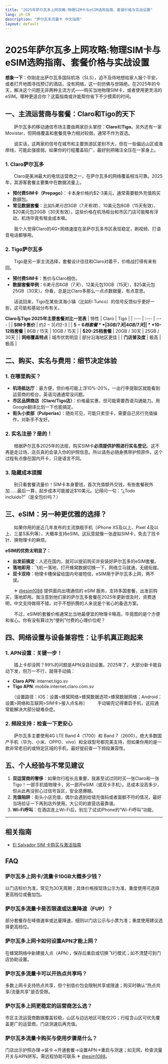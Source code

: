 ```yaml
---
title: "2025年萨尔瓦多上网攻略:物理SIM卡与eSIM选购指南、套餐价格与实战设置"
lang: zh-CN
description: "萨尔瓦多流量卡 中文指南"
layout: default
---
```

# 2025年萨尔瓦多上网攻略:物理SIM卡与eSIM选购指南、套餐价格与实战设置

**想象一下**：你刚走出萨尔瓦多国际机场（SLS），迫不及待地想给家人报个平安，或者打开地图寻找预订的酒店。没有网络，这一刻仿佛与世隔绝。在2025年的今天，解决这个问题无非两种主流方式——购买当地物理SIM卡，或者使用更灵活的eSIM。哪种更适合你？这篇指南或许能帮你省下不少摸索的时间。

## 一、主流运营商与套餐：Claro和Tigo的天下

　　萨尔瓦多的移动通信市场主要由两家巨头掌控：**Claro**和**Tigo**。另外还有一家Movistar，但网络覆盖和套餐竞争力相对较弱，通常不作为首选。

　　说实话，这两家的信号在城市和主要旅游区差别不大，但在一些偏远山区或海岸线，可能此强彼弱。如果你的行程覆盖较广，最好别把赌注全压在一家身上。

### 1. Claro萨尔瓦多
　　Claro是美洲最大的电信运营商之一，在萨尔瓦多的网络覆盖相当可靠。2025年，其游客套餐主要集中在数据流量上。

*   **预付费SIM卡（Prepago）**：卡本身价格约$2-3美元，通常需要额外充值购买数据包。
*   **常见数据套餐**：比如$5美元包3GB（7天有效）、$10美元包8GB（15天有效）、$20美元包20GB（30天有效）。这些价格在机场柜台和市区门店可能略有浮动，机场毕竟有租金成本嘛。

　　我个人觉得Claro的4G+网络速度在圣萨尔瓦多市区表现稳定，刷视频、打语音电话都够用。

### 2. Tigo萨尔瓦多
　　Tigo是另一家主流选择，套餐设计往往和Claro对着干，价格战打得有来有回。

*   **预付费SIM卡**：售价与Claro相仿。
*   **数据套餐举例**：$6美元包4GB（7天）、$12美元包10GB（15天）、$25美元包25GB（30天）。你看，总是比Claro多那么一点点数据量，有点意思。

　　话说回来，Tigo在某些滨海小镇（比如El Tunco）的信号反馈似乎更好一些，这可能和基站分布有关。

**Claro与Tigo 2025年主要套餐对比一览表**
| 特性 | Claro | Tigo |
| :--- | :--- | :--- |
| **SIM卡售价** | 约$2-3 | 约$2-3 |
| **$5-6档套餐** | 3GB / 7天 | 4GB / 7天 |
| **$10-12档套餐** | 8GB / 15天 | 10GB / 15天 |
| **$20-25档套餐** | 20GB / 30天 | 25GB / 30天 |
| **网络覆盖特点** | 城市优势明显 | 部分沿海地区更佳 |
| **门店普及度** | 极高 | 极高 |

## 二、购买、实名与费用：细节决定体验

### 1. 在哪里购买？
*   **机场抵达厅**：最方便，但价格可能上浮10%-20%。一出行李提取区就能看到运营商的柜台，英语沟通通常没问题。
*   **市区品牌商店（Claro/Tigo店）**：价格最实惠，但可能需要西语沟通能力。用Google翻译比划一下也能搞定。
*   **街头小卖部（Pulperías）**：随处可见，可能只卖空卡，需要自己另行充值操作，对新手不友好。

### 2. 实名注册？是的！
　　根据萨尔瓦多2025年的法规，购买SIM卡**必须提供护照进行实名登记**。这不再是走过场，店员真的会录入你的护照信息。所以请务必随身携带护照原件。这个过程有点像在国内开卡，只是语言不同。

### 3. 隐藏成本提醒
　　别只看套餐流量价！SIM卡本身要钱，首次充值额外交钱，有些套餐税外加……最后一算，起步成本可能接近$10美元。记得问一句：“¿Todo incluido?”（是全包价吗？）

## 三、eSIM：另一种更优雅的选择？

　　如果你用的是近几年发布的主流旗舰手机（iPhone XS及以上、Pixel 4及以上、三星S系列等），大概率支持eSIM。这玩意就像一张虚拟SIM卡，免去了找卡针、换物理卡的麻烦。

**eSIM的优势太明显了：**
*   **出发前搞定**：人还在国内，就可以提前购买并安装好萨尔瓦多的eSIM套餐。
*   **落地即用**：飞机一落地，打开蜂窝数据切换一下，网络立马就通，无缝衔接。
*   **双卡双待**：物理卡槽保留给国内号接短信，eSIM用于萨尔瓦多上网，两不误。

　　✈ [@esim1088](https://t.me/s/esim1088) 提供面向出境通信的 eSIM 服务，支持多国套餐，出发前购买，落地即用。我注意到他们家的萨尔瓦多套餐在2025年更新很及时，资费透明，中文支持做得不错，对于不想折腾的人来说是个省心的备选方案。

　　不过，eSIM的套餐价格通常比当地最便宜的物理卡略高，毕竟图的是个方便和省心。你有没有算过为“便利”付费的心理价位呢？

## 四、网络设置与设备兼容性：让手机真正跑起来

### 1. APN设置：关键一步！
　　插上卡却没网？99%的问题是APN没自动设置。2025年了，大部分新卡能自动下发，但万一不行，就得手动搞：

*   **Claro APN**: internet.tigo.sv
*   **Tigo APN**: mobile.internet.claro.com.sv

　　（设置路径：iOS：设置>蜂窝网络>蜂窝数据选项>蜂窝数据网络；Android：设置>网络和互联网>SIM卡>接入点名称）
　　手动输完记得重启手机，这招通常能解决大部分疑难杂症。

### 2. 频段支持：检查一下更安心
　　萨尔瓦多主要使用4G LTE Band 4（1700）和 Band 7（2600）。绝大多数国产手机（华为、小米、OPPO、vivo）和全球型号都完美支持，但如果你用的是一款非常老旧的或特定区域的手机，最好提前查一下频段兼容性。

## 五、个人经验与不常见建议

1.  **双运营商的奢侈**：如果你行程长且重要，我甚至试过同时买一张Claro和一张Tigo！一部手机插物理卡，另一部开eSIM（或双卡手机）。总成本没高多少，但从此再没担心过信号盲区，安全感爆棚。
2.  **充值陷阱**：街头小店充值，偶尔会遇到给错充值码或者面额不符的情况，最好当场验证一下再到店外使用。大公司的直营店最靠谱。
3.  **Wi-Fi呼叫**：在酒店连上Wi-Fi后，别忘了试试iPhone的“Wi-Fi呼叫”功能，

<!-- crosslink -->
---

## 相关指南

- [El Salvador SIM 卡购买与激活指南](https://faciylike.github.io/el-salvador-sim-guides)

<!-- BEGIN_EL_SALVADOR_FAQ -->
## FAQ

### 萨尔瓦多上网卡/流量卡10GB大概多少钱？
以门店标价为准，常见为30天周期；具体价格按现场公示为准，重度使用可选择更高档位或叠加包。

### 萨尔瓦多流量卡是否限速或达量降速（FUP）？
部分套餐存在峰值速率或达量降速，细则以门店公示与小票为准；重度使用建议选择更高档位。

### 萨尔瓦多上网卡如何设置APN才能上网？
在蜂窝网络中新建接入点（APN），保存后重启或切换飞行模式；如不清楚可到门店协助设置。

### 萨尔瓦多流量卡可以开热点共享吗？
多数上网卡支持热点共享，但个别低价包会限制共享或限速；购买时确认“热点共享/流量共享”是否受限。

### 萨尔瓦多上网更稳定的运营商怎么选？
市区主流运营商数据覆盖较稳，山区与边远地区可能仅2G；行程含山区可优先覆盖更广的运营商，门店测速后再充值。

### 萨尔瓦多流量卡购买与使用步骤是什么？
门店出示护照办理→装卡→开通套餐→设置APN→重启与测速；如无网，检查流量开关与APN拼写。需远程协助可联系 ✈ [@esim1088](https://t.me/s/esim1088)。

<script type="application/ld+json">
{"@context": "https://schema.org", "@type": "FAQPage", "mainEntity": [{"@type": "Question", "name": "萨尔瓦多上网卡/流量卡10GB大概多少钱？", "acceptedAnswer": {"@type": "Answer", "text": "以门店标价为准，常见为30天周期；具体价格按现场公示为准，重度使用可选择更高档位或叠加包。"}}, {"@type": "Question", "name": "萨尔瓦多流量卡是否限速或达量降速（FUP）？", "acceptedAnswer": {"@type": "Answer", "text": "部分套餐存在峰值速率或达量降速，细则以门店公示与小票为准；重度使用建议选择更高档位。"}}, {"@type": "Question", "name": "萨尔瓦多上网卡如何设置APN才能上网？", "acceptedAnswer": {"@type": "Answer", "text": "在蜂窝网络中新建接入点（APN），保存后重启或切换飞行模式；如不清楚可到门店协助设置。"}}, {"@type": "Question", "name": "萨尔瓦多流量卡可以开热点共享吗？", "acceptedAnswer": {"@type": "Answer", "text": "多数上网卡支持热点共享，但个别低价包会限制共享或限速；购买时确认“热点共享/流量共享”是否受限。"}}, {"@type": "Question", "name": "萨尔瓦多上网更稳定的运营商怎么选？", "acceptedAnswer": {"@type": "Answer", "text": "市区主流运营商数据覆盖较稳，山区与边远地区可能仅2G；行程含山区可优先覆盖更广的运营商，门店测速后再充值。"}}, {"@type": "Question", "name": "萨尔瓦多流量卡购买与使用步骤是什么？", "acceptedAnswer": {"@type": "Answer", "text": "门店出示护照办理→装卡→开通套餐→设置APN→重启与测速；如无网，检查流量开关与APN拼写。需远程协助可联系 ✈ @esim1088。"}}]}
</script>
<!-- END_EL_SALVADOR_FAQ -->
